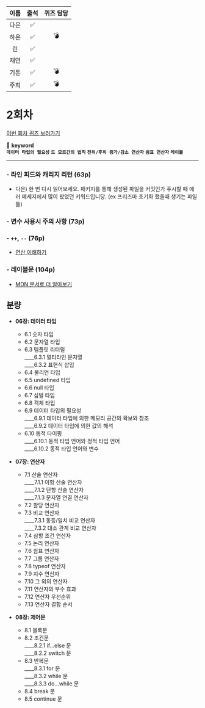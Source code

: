 |이름|출석|퀴즈 담당|
|:--:|:--:|:--:|
|다은|✅||
|하온|✅|💣|
|린|✅||
|재연|✅||
|기돈|✅|💣|
|주희|✅|💣|

# 2회차
<a href="https://github.com/ooheunda/how-to-enjoy/issues/2">이번 회차 퀴즈 보러가기</a>  

📌 **keyword**  
    **`데이터 타입의 필요성`** **`드 모르간의 법칙`** **`전위/후위 증가/감소 연산자`** **`쉼표 연산자`** **`레이블`**
<hr>

### - 라인 피드와 캐리지 리턴 (63p)
   - 다은) 한 번 다시 읽어보세요. 패키지를 통해 생성된 파일을 커밋인가 푸시할 때 에러 메세지에서 많이 봤었던 키워드입니당. (ex 프리즈마 초기화 했을때 생기는 파일들)
### - 변수 사용시 주의 사항 (73p)
### - `++`, `--` (76p)
   - <a href="https://velog.io/@sweetpumpkin/%EC%A0%84%EC%9C%84-%ED%9B%84%EC%9C%84-%EC%97%B0%EC%82%B0%EC%9E%90-%EC%97%B0%EC%82%B0-%EC%9D%B4%ED%95%B4">연산 이해하기</a>
### - 레이블문 (104p)
   - <a href="https://developer.mozilla.org/ko/docs/Web/JavaScript/Reference/Statements/label">MDN 문서로 더 알아보기</a>
  

## 분량

- **06장: 데이터 타입**
  - 6.1 숫자 타입
  - 6.2 문자열 타입
  - 6.3 템플릿 리터럴  
    ____6.3.1 멀티라인 문자열  
    ____6.3.2 표현식 삽입  
  - 6.4 불리언 타입
  - 6.5 undefined 타입
  - 6.6 null 타입
  - 6.7 심벌 타입
  - 6.8 객체 타입
  - 6.9 데이터 타입의 필요성  
    ____6.9.1 데이터 타입에 의한 메모리 공간의 확보와 참조  
    ____6.9.2 데이터 타입에 의한 값의 해석  
  - 6.10 동적 타이핑  
    ____6.10.1 동적 타입 언어와 정적 타입 언어  
    ____6.10.2 동적 타입 언어와 변수  
      
- **07장: 연산자**
  - 7.1 산술 연산자  
    ____7.1.1 이항 산술 연산자  
    ____7.1.2 단항 산술 연산자  
    ____7.1.3 문자열 연결 연산자  
  - 7.2 할당 연산자
  - 7.3 비교 연산자  
      ____7.3.1 동등/일치 비교 연산자  
      ____7.3.2 대소 관계 비교 연산자  
  - 7.4 삼항 조건 연산자
  - 7.5 논리 연산자
  - 7.6 쉼표 연산자
  - 7.7 그룹 연산자
  - 7.8 typeof 연산자
  - 7.9 지수 연산자
  - 7.10 그 외의 연산자
  - 7.11 연산자의 부수 효과
  - 7.12 연산자 우선순위
  - 7.13 연산자 결합 순서

- **08장: 제어문**
  - 8.1 블록문
  - 8.2 조건문  
    ____8.2.1 if...else 문  
    ____8.2.2 switch 문  
  - 8.3 반복문  
    ____8.3.1 for 문  
    ____8.3.2 while 문  
    ____8.3.3 do...while 문  
  - 8.4 break 문
  - 8.5 continue 문
